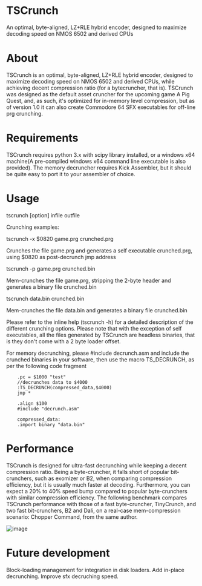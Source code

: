 # TSCrunch
An optimal, byte-aligned, LZ+RLE hybrid encoder, designed to maximize decoding speed on NMOS 6502 and derived CPUs

About
=====

TSCrunch is an optimal, byte-aligned, LZ+RLE hybrid encoder, designed to maximize decoding speed on NMOS 6502 and derived CPUs, while achieving decent compression ratio (for a bytecruncher, that is).
TSCrunch was designed as the default asset cruncher for the upcoming game A Pig Quest, and, as such, it's optimized for in-memory level compression, but as of version 1.0 it can also create Commodore 64 SFX executables for off-line prg crunching.

Requirements
============

TSCrunch requires python 3.x with scipy library installed, or a windows x64 machine(A pre-compiled windows x64 command line executable is also provided). The memory decruncher requires Kick Assembler, but it should be quite easy to port it to your assembler of choice.

Usage
=====

tscrunch [option] infile outfile

Crunching examples:

tscrunch -x $0820 game.prg crunched.prg

Crunches the file game.prg and generates a self executable crunched.prg, using $0820 as post-decrunch jmp address

tscrunch -p game.prg crunched.bin

Mem-crunches the file game.prg, stripping the 2-byte header and generates a binary file crunched.bin

tscrunch data.bin crunched.bin

Mem-crunches the file data.bin and generates a binary file crunched.bin

Please refer to the inline help (tscrunch -h) for a detailed description of the different crunching options.
Please note that with the exception of self executables, all the files generated by TSCrunch are headless binaries, that is they don't come with a 2 byte loader offset.

For memory decrunching, please #include decrunch.asm and include the crunched binaries in your software, then use the macro TS_DECRUNCH, as per the following code fragment 

		.pc = $1000 "test"
		//decrunches data to $4000
		:TS_DECRUNCH(compressed_data,$4000) 
		jmp *

		.align $100
		#include "decrunch.asm"
		
		compressed_data:
		.import binary "data.bin"
		

Performance
===========

TSCrunch is designed for ultra-fast decrunching while keeping a decent compression ratio. Being a byte-cruncher, it falls short of popular bit-crunchers, such as exomizer or B2, when comparing compression efficiency, but it is usually much faster at decoding. Furthermore, you can expect a 20% to 40% speed bump compared to popular byte-crunchers with similar compression efficiency.
The following benchmark compares TSCrunch performance with those of a fast byte-cruncher, TinyCrunch, and two fast bit-crunchers, B2 and Dali, on a real-case mem-compression scenario: Chopper Command, from the same author.

![image](https://user-images.githubusercontent.com/52791690/156044250-763edbf6-797c-4fd1-8cef-38353fdecd68.png)


Future development
==================

Block-loading management for integration in disk loaders.
Add in-place decrunching.
Improve sfx decruching speed.
